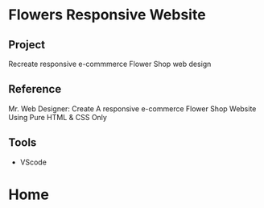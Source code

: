 # Flowers Responsive Website


## Project
Recreate responsive e-commmerce Flower Shop web design

## Reference
<p> Mr. Web Designer: Create A responsive e-commerce Flower Shop Website Using Pure HTML & CSS Only</p>


## Tools
- VScode

# Home
